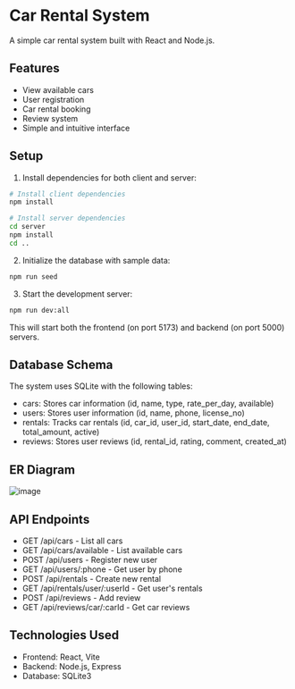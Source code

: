 # Car Rental System

A simple car rental system built with React and Node.js.

## Features

- View available cars
- User registration
- Car rental booking
- Review system
- Simple and intuitive interface

## Setup

1. Install dependencies for both client and server:

```bash
# Install client dependencies
npm install

# Install server dependencies
cd server
npm install
cd ..
```

2. Initialize the database with sample data:

```bash
npm run seed
```

3. Start the development server:

```bash
npm run dev:all
```

This will start both the frontend (on port 5173) and backend (on port 5000) servers.

## Database Schema

The system uses SQLite with the following tables:

- cars: Stores car information (id, name, type, rate_per_day, available)
- users: Stores user information (id, name, phone, license_no)
- rentals: Tracks car rentals (id, car_id, user_id, start_date, end_date, total_amount, active)
- reviews: Stores user reviews (id, rental_id, rating, comment, created_at)

## ER Diagram
![image](https://github.com/user-attachments/assets/f152a3a7-aeac-4f96-99e4-6a8844bc09e1)


## API Endpoints

- GET /api/cars - List all cars
- GET /api/cars/available - List available cars
- POST /api/users - Register new user
- GET /api/users/:phone - Get user by phone
- POST /api/rentals - Create new rental
- GET /api/rentals/user/:userId - Get user's rentals
- POST /api/reviews - Add review
- GET /api/reviews/car/:carId - Get car reviews

## Technologies Used

- Frontend: React, Vite
- Backend: Node.js, Express
- Database: SQLite3
